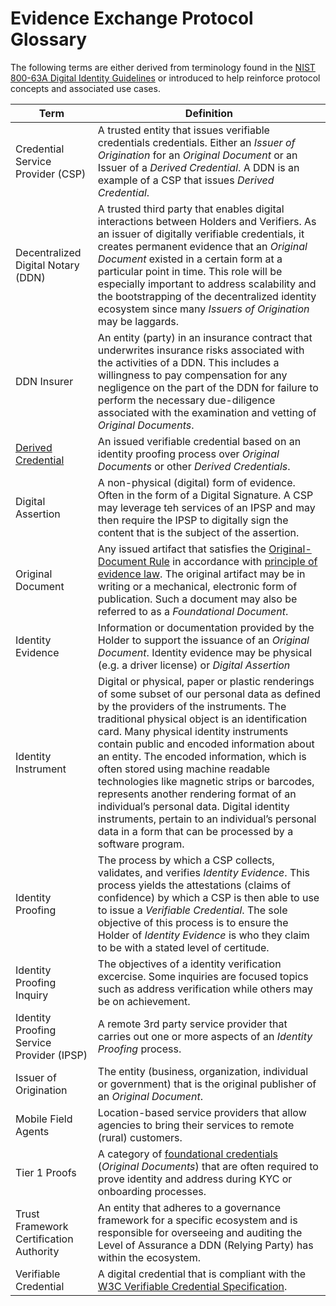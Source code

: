 # Evidence Exchange Protocol Glossary

The following terms are either derived from terminology found in the [NIST 800-63A Digital Identity Guidelines](https://pages.nist.gov/800-63-3/sp800-63-3.html#def-and-acr) or introduced to help reinforce protocol concepts and associated use cases.

| Term | Definition |
| --- | --- |
| Credential Service Provider (CSP) | A trusted entity that issues verifiable credentials credentials. Either an *Issuer of Origination* for an *Original Document* or an Issuer of a *Derived Credential*. A DDN is an example of a CSP that issues *Derived Credential*. |
| Decentralized Digital Notary (DDN) | A trusted third party that enables digital interactions between Holders and Verifiers. As an issuer of digitally verifiable credentials, it creates permanent evidence that an *Original Document* existed in a certain form at a particular point in time. This role will be especially important to address scalability and the bootstrapping of the decentralized identity ecosystem since many *Issuers of Origination* may be laggards. |
| DDN Insurer | An entity (party) in an insurance contract that underwrites insurance risks associated with the activities of a DDN. This includes a willingness to pay compensation for any negligence on the part of the DDN for failure to perform the necessary due-diligence associated with the examination and vetting of *Original Documents*. |
| [Derived Credential](https://pages.nist.gov/800-63-3/sp800-63a.html#sec6) |An issued verifiable credential based on an identity proofing process over *Original Documents* or other *Derived Credentials*. |
| Digital Assertion | A non-physical (digital) form of evidence. Often in the form of a Digital Signature. A CSP may leverage teh services of an IPSP and may then require the IPSP to digitally sign the content that is the subject of the assertion. |
| Original Document | Any issued artifact that satisfies the [Original-Document Rule](https://definitions.uslegal.com/o/original-document-rule/) in accordance with [principle of evidence law](https://en.wikipedia.org/wiki/Evidence_(law)). The original artifact may be in writing or a mechanical, electronic form of publication. Such a document may also be referred to as a *Foundational Document*. |
| Identity Evidence | Information or documentation provided by the Holder to support the issuance of an *Original Document*. Identity evidence may be physical (e.g. a driver license) or *Digital Assertion* |
| Identity Instrument | Digital or physical, paper or plastic renderings of some subset of our personal data as defined by the providers of the instruments. The traditional physical object is an identification card. Many physical identity instruments contain public and encoded information about an entity. The encoded information, which is often stored using machine readable technologies like magnetic strips or barcodes, represents another rendering format of an individual’s personal data. Digital identity instruments, pertain to an individual’s personal data in a form that can be processed by a software program. |
| Identity Proofing | The process by which a CSP collects, validates, and verifies *Identity Evidence*. This process yields the attestations (claims of confidence) by which a CSP is then able to use to issue a *Verifiable Credential*. The sole objective of this process is to ensure the Holder of *Identity Evidence* is who they claim to be with a stated level of certitude.|
| Identity Proofing Inquiry | The objectives of a identity verification excercise. Some inquiries are focused topics such as address verification while others may be on achievement. |
| Identity Proofing Service Provider (IPSP) | A remote 3rd party service provider that carries out one or more aspects of an *Identity Proofing* process. |
| Issuer of Origination | The entity (business, organization, individual or government) that is the original publisher of an *Original Document*. |
| Mobile Field Agents | Location-based service providers that allow agencies to bring their services to remote (rural) customers. |
| Tier 1 Proofs | A category of [foundational credentials](./README.md#kyc-document-types) (*Original Documents*) that are often required to prove identity and address during KYC or onboarding processes. |
| Trust Framework Certification Authority | An entity that adheres to a governance framework for a specific ecosystem and is responsible for overseeing and auditing the Level of Assurance a DDN (Relying Party) has within the ecosystem. |
| Verifiable Credential | A digital credential that is compliant with the [W3C Verifiable Credential Specification](https://w3c.github.io/vc-data-model/).|
